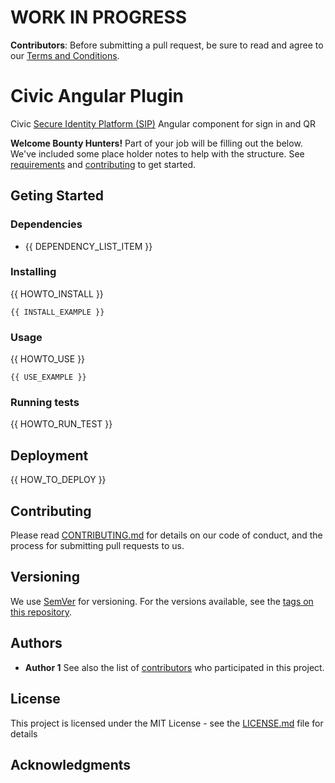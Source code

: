 # WORK IN PROGRESS

**Contributors**: Before submitting a pull request, be sure to read and agree to our [Terms and Conditions](https://s3-us-west-2.amazonaws.com/civic.com/cdp_terms.pdf). 

# Civic Angular Plugin

Civic [Secure Identity Platform (SIP)](https://www.civic.com/products/secure-identity-platform) Angular component for sign in and QR

**Welcome Bounty Hunters!** Part of your job will be filling out the below. We've included some place holder notes to help with the structure. See [requirements](REQUIREMENTS.md) and [contributing](CONTRIBUTING.md) to get started.

## Geting Started

### Dependencies

* {{ DEPENDENCY_LIST_ITEM }}

### Installing

{{ HOWTO_INSTALL }}

```
{{ INSTALL_EXAMPLE }}
```

### Usage

{{ HOWTO_USE }}

```
{{ USE_EXAMPLE }}
```
### Running tests

{{ HOWTO_RUN_TEST }}

## Deployment

{{ HOW_TO_DEPLOY }}

## Contributing

Please read [CONTRIBUTING.md](CONTRIBUTING.md) for details on our code of conduct, and the process for submitting pull requests to us.
## Versioning

We use [SemVer](http://semver.org/) for versioning. For the versions available, see the [tags on this repository](https://github.com/civic-community/civic-sip-api-ruby/tags).
## Authors

* **Author 1**
See also the list of [contributors](https://github.com/civic-community/civic-angular-plugin/contributors) who participated in this project.

## License

This project is licensed under the MIT License - see the [LICENSE.md](LICENSE.md) file for details

## Acknowledgments
